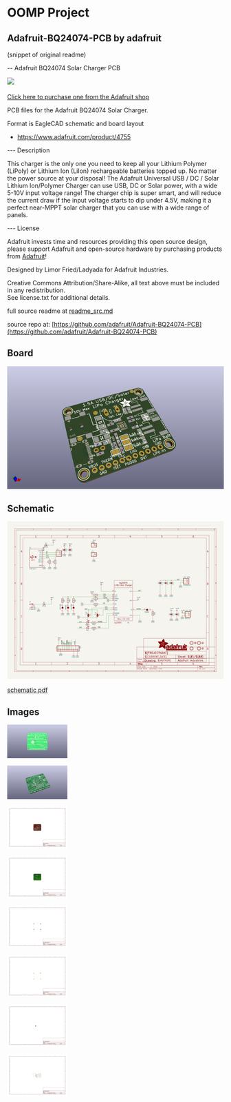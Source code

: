 # OOMP Project  
## Adafruit-BQ24074-PCB  by adafruit  
  
(snippet of original readme)  
  
-- Adafruit BQ24074 Solar Charger PCB  
  
<a href="https://www.adafruit.com/product/4755"><img src="assets/47XX.png?raw=true" width="500px"><br/>  
Click here to purchase one from the Adafruit shop</a>  
  
PCB files for the Adafruit BQ24074 Solar Charger.   
  
Format is EagleCAD schematic and board layout  
* https://www.adafruit.com/product/4755  
  
--- Description  
  
This charger is the only one you need to keep all your Lithium Polymer (LiPoly) or Lithium Ion (LiIon) rechargeable batteries topped up. No matter the power source at your disposal! The Adafruit Universal USB / DC / Solar Lithium Ion/Polymer Charger can use USB, DC or Solar power, with a wide 5-10V input voltage range! The charger chip is super smart, and will reduce the current draw if the input voltage starts to dip under 4.5V, making it a perfect near-MPPT solar charger that you can use with a wide range of panels.  
  
--- License  
  
Adafruit invests time and resources providing this open source design, please support Adafruit and open-source hardware by purchasing products from [Adafruit](https://www.adafruit.com)!  
  
Designed by Limor Fried/Ladyada for Adafruit Industries.  
  
Creative Commons Attribution/Share-Alike, all text above must be included in any redistribution.   
See license.txt for additional details.  
  
  full source readme at [readme_src.md](readme_src.md)  
  
source repo at: [https://github.com/adafruit/Adafruit-BQ24074-PCB](https://github.com/adafruit/Adafruit-BQ24074-PCB)  
## Board  
  
[![working_3d.png](working_3d_600.png)](working_3d.png)  
## Schematic  
  
[![working_schematic.png](working_schematic_600.png)](working_schematic.png)  
  
[schematic pdf](working_schematic.pdf)  
## Images  
  
[![working_3D_bottom.png](working_3D_bottom_140.png)](working_3D_bottom.png)  
  
[![working_3D_top.png](working_3D_top_140.png)](working_3D_top.png)  
  
[![working_assembly_page_01.png](working_assembly_page_01_140.png)](working_assembly_page_01.png)  
  
[![working_assembly_page_02.png](working_assembly_page_02_140.png)](working_assembly_page_02.png)  
  
[![working_assembly_page_03.png](working_assembly_page_03_140.png)](working_assembly_page_03.png)  
  
[![working_assembly_page_04.png](working_assembly_page_04_140.png)](working_assembly_page_04.png)  
  
[![working_assembly_page_05.png](working_assembly_page_05_140.png)](working_assembly_page_05.png)  
  
[![working_assembly_page_06.png](working_assembly_page_06_140.png)](working_assembly_page_06.png)  
